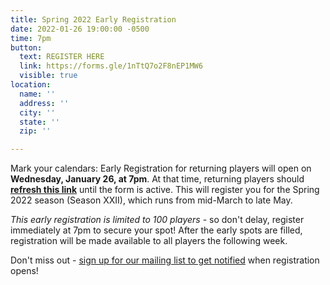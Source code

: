 ```yaml
---
title: Spring 2022 Early Registration
date: 2022-01-26 19:00:00 -0500
time: 7pm
button:
  text: REGISTER HERE
  link: https://forms.gle/1nTtQ7o2F8nEP1MW6
  visible: true
location:
  name: ''
  address: ''
  city: ''
  state: ''
  zip: ''

---
```

Mark your calendars: Early Registration for returning players will open on **Wednesday, January 26, at 7pm**. At that time, returning players should [**refresh this link**](https://forms.gle/1nTtQ7o2F8nEP1MW6) until the form is active. This will register you for the Spring 2022 season (Season XXII), which runs from mid-March to late May.

_This early registration is limited to 100 players_ - so don't delay, register immediately at 7pm to secure your spot! After the early spots are filled, registration will be made available to all players the following week.

Don't miss out - [sign up for our mailing list to get notified](http://eepurl.com/c9JkQz) when registration opens!